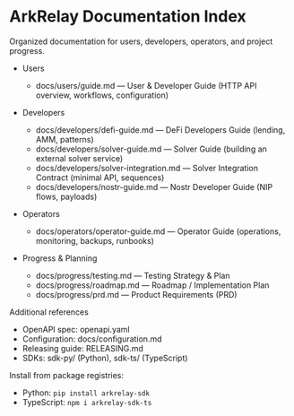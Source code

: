 # ArkRelay Documentation Index

Organized documentation for users, developers, operators, and project progress.

- Users
  - docs/users/guide.md — User & Developer Guide (HTTP API overview, workflows, configuration)

- Developers
  - docs/developers/defi-guide.md — DeFi Developers Guide (lending, AMM, patterns)
  - docs/developers/solver-guide.md — Solver Guide (building an external solver service)
  - docs/developers/solver-integration.md — Solver Integration Contract (minimal API, sequences)
  - docs/developers/nostr-guide.md — Nostr Developer Guide (NIP flows, payloads)

- Operators
  - docs/operators/operator-guide.md — Operator Guide (operations, monitoring, backups, runbooks)

- Progress & Planning
  - docs/progress/testing.md — Testing Strategy & Plan
  - docs/progress/roadmap.md — Roadmap / Implementation Plan
  - docs/progress/prd.md — Product Requirements (PRD)

Additional references
- OpenAPI spec: openapi.yaml
- Configuration: docs/configuration.md
- Releasing guide: RELEASING.md
- SDKs: sdk-py/ (Python), sdk-ts/ (TypeScript)

Install from package registries:
- Python: `pip install arkrelay-sdk`
- TypeScript: `npm i arkrelay-sdk-ts`
